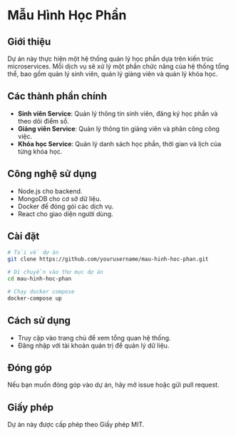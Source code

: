 # Mẫu Hình Học Phần

## Giới thiệu
Dự án này thực hiện một hệ thống quản lý học phần dựa trên kiến trúc microservices. Mỗi dịch vụ sẽ xử lý một phần chức năng của hệ thống tổng thể, bao gồm quản lý sinh viên, quản lý giảng viên và quản lý khóa học.

## Các thành phần chính
- **Sinh viên Service**: Quản lý thông tin sinh viên, đăng ký học phần và theo dõi điểm số.
- **Giảng viên Service**: Quản lý thông tin giảng viên và phân công công việc.
- **Khóa học Service**: Quản lý danh sách học phần, thời gian và lịch của từng khóa học.

## Công nghệ sử dụng
- Node.js cho backend.
- MongoDB cho cơ sở dữ liệu.
- Docker để đóng gói các dịch vụ.
- React cho giao diện người dùng.

## Cài đặt
```bash
# Tải về dự án
git clone https://github.com/yourusername/mau-hinh-hoc-phan.git

# Di chuyển vào thư mục dự án
cd mau-hinh-hoc-phan

# Chạy docker compose
docker-compose up
```

## Cách sử dụng
- Truy cập vào trang chủ để xem tổng quan hệ thống.
- Đăng nhập với tài khoản quản trị để quản lý dữ liệu.

## Đóng góp
Nếu bạn muốn đóng góp vào dự án, hãy mở issue hoặc gửi pull request.

## Giấy phép
Dự án này được cấp phép theo Giấy phép MIT.
